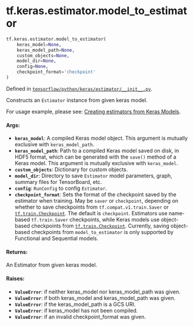 <div itemscope itemtype="http://developers.google.com/ReferenceObject">
<meta itemprop="name" content="tf.keras.estimator.model_to_estimator" />
<meta itemprop="path" content="Stable" />
</div>

# tf.keras.estimator.model_to_estimator

``` python
tf.keras.estimator.model_to_estimator(
    keras_model=None,
    keras_model_path=None,
    custom_objects=None,
    model_dir=None,
    config=None,
    checkpoint_format='checkpoint'
)
```



Defined in [`tensorflow/python/keras/estimator/__init__.py`](/code/stable/tensorflow/python/keras/estimator/__init__.py).

Constructs an `Estimator` instance from given keras model.

For usage example, please see:
[Creating estimators from Keras
Models](https://tensorflow.org/guide/estimators#model_to_estimator).

#### Args:

* <b>`keras_model`</b>: A compiled Keras model object. This argument is mutually
    exclusive with `keras_model_path`.
* <b>`keras_model_path`</b>: Path to a compiled Keras model saved on disk, in HDF5
    format, which can be generated with the `save()` method of a Keras model.
    This argument is mutually exclusive with `keras_model`.
* <b>`custom_objects`</b>: Dictionary for custom objects.
* <b>`model_dir`</b>: Directory to save `Estimator` model parameters, graph, summary
    files for TensorBoard, etc.
* <b>`config`</b>: `RunConfig` to config `Estimator`.
* <b>`checkpoint_format`</b>: Sets the format of the checkpoint saved by the estimator
    when training. May be `saver` or `checkpoint`, depending on whether to
    save checkpoints from `tf.compat.v1.train.Saver` or <a href="../../../tf/train/Checkpoint.md"><code>tf.train.Checkpoint</code></a>.
    The default is `checkpoint`. Estimators use name-based `tf.train.Saver`
    checkpoints, while Keras models use object-based checkpoints from
    <a href="../../../tf/train/Checkpoint.md"><code>tf.train.Checkpoint</code></a>. Currently, saving object-based checkpoints from
    `model_to_estimator` is only supported by Functional and Sequential
    models.


#### Returns:

An Estimator from given keras model.


#### Raises:

* <b>`ValueError`</b>: if neither keras_model nor keras_model_path was given.
* <b>`ValueError`</b>: if both keras_model and keras_model_path was given.
* <b>`ValueError`</b>: if the keras_model_path is a GCS URI.
* <b>`ValueError`</b>: if keras_model has not been compiled.
* <b>`ValueError`</b>: if an invalid checkpoint_format was given.
